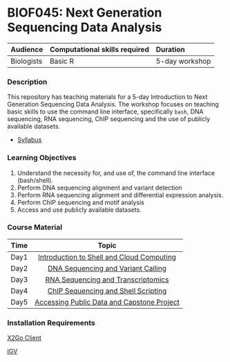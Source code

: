 # BIOF045: Next Generation Sequencing Data Analysis

| Audience | Computational skills required | Duration |
:----------|:-------------|:----------|
| Biologists | Basic R | 5-day workshop |


### Description

This repository has teaching materials for a 5-day Introduction to Next Generation Sequencing Data Analysis. The
workshop focuses on teaching basic skills to use the command line interface, specifically `bash`, DNA sequencing,
RNA sequencing, ChIP sequencing and the use of publicly available datasets.

- [Syllabus](Syllabus_Jul21.pdf)


### Learning Objectives

1.	Understand the necessity for, and use of, the command line interface (bash/shell).
2.	Perform DNA sequencing alignment and variant detection
3.	Perform RNA sequencing alignment and differential expression analysis.
4.	Perform ChIP sequencing and motif analysis
5.	Access and use publicly available datasets.


### Course Material

| Time            |   Topic  |
|:------------------------:|:----------:|
| Day1 | [Introduction to Shell and Cloud Computing](lectures/Day1_IntroShell) |
| Day2 | [DNA Sequencing and Variant Calling](lectures/Day2_DNAseq) |
| Day3 | [RNA Sequencing and Transcriptomics](lectures/Day3_RNAseq) |
| Day4 | [ChIP Sequencing and Shell Scripting](lectures/Day4_ChIPseq)
| Day5 | [Accessing Public Data and Capstone Project](lectures/Day5_PublicData) |


### Installation Requirements

[X2Go Client](https://wiki.x2go.org/doku.php/doc:installation:x2goclient)

[IGV](https://software.broadinstitute.org/software/igv/download)
